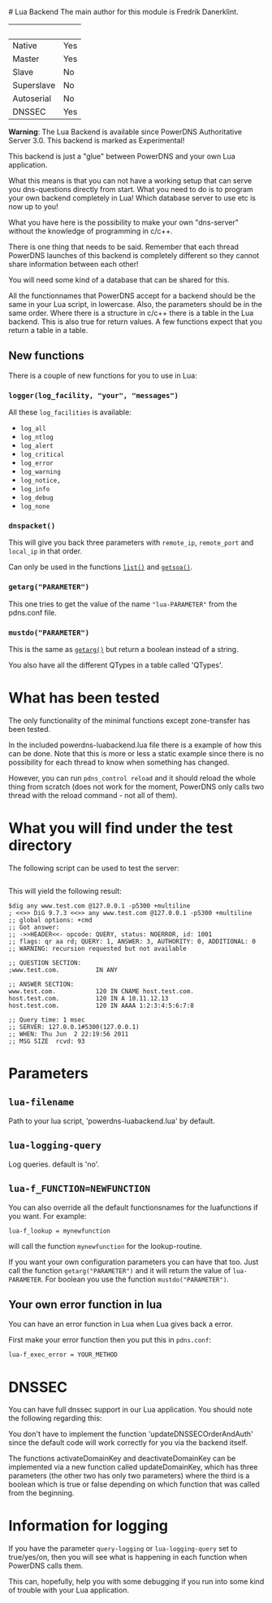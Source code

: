 # Lua Backend
The main author for this module is Fredrik Danerklint.

| &nbsp; | &nbsp; |
|:--|:--|
|Native|Yes|
|Master|Yes|
|Slave|No|
|Superslave|No|
|Autoserial|No|
|DNSSEC|Yes|

**Warning**: The Lua Backend is available since PowerDNS Authoritative Server
3.0. This backend is marked as Experimental!

This backend is just a "glue" between PowerDNS and your own Lua application.

What this means is that you can not have a working setup that can serve you
dns-questions directly from start. What you need to do is to program your own 
backend completely in Lua! Which database server to use etc is now up to you!

What you have here is the possibility to make your own "dns-server" without the
knowledge of programming in c/c++.

There is one thing that needs to be said. Remember that each thread 
PowerDNS launches of this backend is completely different so they cannot 
share information between each other! 

You will need some kind of a database that can be shared for this.

All the functionnames that PowerDNS accept for a backend should be the same
in your Lua script, in lowercase. Also, the parameters should be in the same 
order. Where there is a structure in c/c++ there is a table in the Lua backend.
This is also true for return values. A few functions expect that you return a 
table in a table.


## New functions
There is a couple of new functions for you to use in Lua:

### `logger(log_facility, "your", "messages")`

All these `log_facilities` is available:
* `log_all`
* `log_ntlog`
* `log_alert`
* `log_critical`
* `log_error`
* `log_warning`
* `log_notice,`
* `log_info`
* `log_debug`
* `log_none`


### `dnspacket()`
This will give you back three parameters with
`remote_ip`, `remote_port` and `local_ip` in that order.

Can only be used in the functions [`list()`](#list) and [`getsoa()`](#getsoa).

### `getarg("PARAMETER")`
This one tries to get the value of the name `"lua-PARAMETER"` from the 
pdns.conf file.

### `mustdo("PARAMETER")`
This is the same as [`getarg()`](#getarg) but return a boolean instead of a string.

You also have all the different QTypes in a table called 'QTypes'.

# What has been tested
The only functionality of the minimal functions except zone-transfer has
been tested. 

In the included powerdns-luabackend.lua file there is a example of how
this can be done. Note that this is more or less a static example since
there is no possibility for each thread to know when something has changed.

However, you can run `pdns_control reload` and it should reload the whole thing 
from scratch (does not work for the moment, PowerDNS only calls two thread with 
the reload command - not all of them).

# What you will find under the test directory
The following script can be used to test the server:
```{include='../../modules/luabackend/test/powerdns-luabackend.lua'}
```

This will yield the following result:

```
$dig any www.test.com @127.0.0.1 -p5300 +multiline
; <<>> DiG 9.7.3 <<>> any www.test.com @127.0.0.1 -p5300 +multiline
;; global options: +cmd
;; Got answer:
;; ->>HEADER<<- opcode: QUERY, status: NOERROR, id: 1001
;; flags: qr aa rd; QUERY: 1, ANSWER: 3, AUTHORITY: 0, ADDITIONAL: 0
;; WARNING: recursion requested but not available

;; QUESTION SECTION:
;www.test.com.          IN ANY

;; ANSWER SECTION:
www.test.com.           120 IN CNAME host.test.com.
host.test.com.          120 IN A 10.11.12.13
host.test.com.          120 IN AAAA 1:2:3:4:5:6:7:8

;; Query time: 1 msec
;; SERVER: 127.0.0.1#5300(127.0.0.1)
;; WHEN: Thu Jun  2 22:19:56 2011
;; MSG SIZE  rcvd: 93
```

# Parameters
## `lua-filename`
Path to your lua script, 'powerdns-luabackend.lua' by default.

## `lua-logging-query`
Log queries. default is 'no'.

## `lua-f_FUNCTION=NEWFUNCTION`
You can also override all the default functionsnames for the luafunctions if you
want. For example:

`lua-f_lookup = mynewfunction`

will call the function `mynewfunction` for the lookup-routine.

If you want your own configuration parameters you can have that too. 
Just call the function `getarg("PARAMETER")` and it will return the value
of `lua-PARAMETER`. For boolean you use the function `mustdo("PARAMETER")`.

## Your own error function in lua
You can have an error function in Lua when Lua gives back a error.

First make your error function then you put this in `pdns.conf`:

`lua-f_exec_error = YOUR_METHOD`

# DNSSEC
You can have full dnssec support in our Lua application. You should note the 
following regarding this:

You don't have to implement the function 'updateDNSSECOrderAndAuth' since the 
default code will work correctly for you via the backend itself. 

The functions activateDomainKey and deactivateDomainKey can be implemented via a 
new function called updateDomainKey, which has three parameters (the other two 
has only two parameters) where the third is a boolean which is true or false 
depending on which function that was called from the beginning.

# Information for logging
If you have the parameter `query-logging` or `lua-logging-query` set to 
true/yes/on, then you will see what is happening in each function when PowerDNS 
calls them. 

This can, hopefully, help you with some debugging if you run into some kind of 
trouble with your Lua application.
